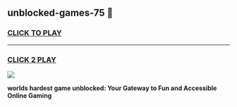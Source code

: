 
## unblocked-games-75 👋
<h3>
<a href="https://premium.freeplayer.one?title=unblocked-games-75&ref=14F">CLICK TO PLAY</a></h3>
<hr>

<h3>
<a href="https://premium.freeplayer.one?title=unblocked-games-75&ref=14F">CLICK 2 PLAY</a>
  
</h3>

<a href="https://premium.freeplayer.one?title=unblocked-games-75&ref=12F/"><img src="https://clearcache.store/games.png"></a>


**worlds hardest game unblocked: Your Gateway to Fun and Accessible Online Gaming**
